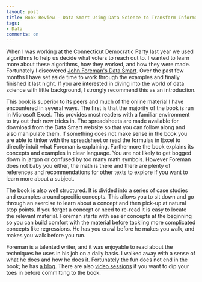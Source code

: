 ```yaml
---
layout: post
title: Book Review - Data Smart Using Data Science to Transform Information into Insight
tags: 
- Data
comments: on
---
```

When I was working at the Connecticut Democratic Party last year we used algorithms to help us decide what voters to reach out to. I wanted to learn more about these algorithms, how they worked, and how they were made. Fortunately I discovered [John Foreman's Data Smart](http://www.amazon.com/gp/product/111866146X/ref=as_li_tl?ie=UTF8&camp=1789&creative=390957&creativeASIN=111866146X&linkCode=as2&tag=zagajacom-20&linkId=QG7ABTPTXKMQVUAD). Over the past few months I have set aside time to work through the examples and finally finished it last night. If you are interested in diving into the world of data science with little background, I strongly recommend this as an introduction.

This book is superior to its peers and much of the online material I have encountered in several ways. The first is that the majority of the book is run in Microsoft Excel. This provides most readers with a familiar environment to try out their new tricks in. The spreadsheets are made available for download from the Data Smart website so that you can follow along and also manipulate them. If something does not make sense in the book you are able to tinker with the spreadsheet or read the formulas in Excel to directly intuit what Foreman is explaining. Furthermore the book explains its concepts and examples in clear language. You are not likely to get bogged down in jargon or confused by too many math symbols. However Foreman does not baby you either, the math is there and there are plenty of references and recommendations for other texts to explore if you want to learn more about a subject.

The book is also well structured. It is divided into a series of case studies and examples around specific concepts. This allows you to sit down and go through an exercise to learn about a concept and then pick-up at natural stop points. If you forget a concept or need to re-read it is easy to locate the relevant material. Foreman starts with easier concepts at the beginning so you can build comfort with the material before tackling more complicated concepts like regressions. He has you crawl before he makes you walk, and makes you walk before you run.

Foreman is a talented writer, and it was enjoyable to read about the techniques he uses in his job on a daily basis. I walked away with a sense of what he does and how he does it. Fortunately the fun does not end in the book; he has [a blog](http://www.john-foreman.com/blog). There are also [video sessions](http://www.john-foreman.com/blog/a-live-introduction-to-data-science-naive-bayes-and-holt-winters-forecasting) if you want to dip your toes in before committing to the book.